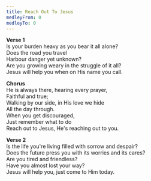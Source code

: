 ```yaml
---
title: Reach Out To Jesus
medleyFrom: 0
medleyTo: 0
---
```


**Verse 1**  
Is your burden heavy as you bear it all alone?  
Does the road you travel   
Harbour danger yet unknown?  
Are you growing weary in the struggle of it all?  
Jesus will help you when on His name you call.  
  
**Chorus**  
He is always there, hearing every prayer,  
Faithful and true;  
Walking by our side, in His love we hide  
All the day through.  
When you get discouraged,  
Just remember what to do  
Reach out to Jesus, He's reaching out to you.  
  
**Verse 2**  
Is the life you're living filled with sorrow and despair?  
Does the future press you with its worries and its cares?  
Are you tired and friendless?  
Have you almost lost your way?  
Jesus will help you, just come to Him today.  
